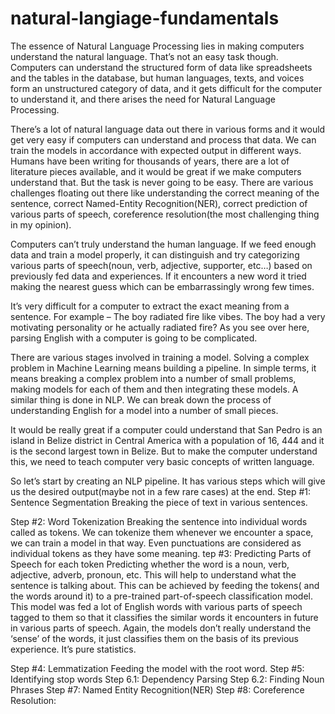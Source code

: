 # natural-langiage-fundamentals
The essence of Natural Language Processing lies in making computers understand the natural language. That’s not an easy task though. Computers can understand the structured form of data like spreadsheets and the tables in the database, but human languages, texts, and voices form an unstructured category of data, and it gets difficult for the computer to understand it, and there arises the need for Natural Language Processing.

There’s a lot of natural language data out there in various forms and it would get very easy if computers can understand and process that data. We can train the models in accordance with expected output in different ways. Humans have been writing for thousands of years, there are a lot of literature pieces available, and it would be great if we make computers understand that. But the task is never going to be easy. There are various challenges floating out there like understanding the correct meaning of the sentence, correct Named-Entity Recognition(NER), correct prediction of various parts of speech, coreference resolution(the most challenging thing in my opinion).

Computers can’t truly understand the human language. If we feed enough data and train a model properly, it can distinguish and try categorizing various parts of speech(noun, verb, adjective, supporter, etc…) based on previously fed data and experiences. If it encounters a new word it tried making the nearest guess which can be embarrassingly wrong few times.

It’s very difficult for a computer to extract the exact meaning from a sentence. For example – The boy radiated fire like vibes. The boy had a very motivating personality or he actually radiated fire? As you see over here, parsing English with a computer is going to be complicated.

There are various stages involved in training a model. Solving a complex problem in Machine Learning means building a pipeline. In simple terms, it means breaking a complex problem into a number of small problems, making models for each of them and then integrating these models. A similar thing is done in NLP. We can break down the process of understanding English for a model into a number of small pieces.

It would be really great if a computer could understand that San Pedro is an island in Belize district in Central America with a population of 16, 444 and it is the second largest town in Belize. But to make the computer understand this, we need to teach computer very basic concepts of written language.

So let’s start by creating an NLP pipeline. It has various steps which will give us the desired output(maybe not in a few rare cases) at the end.
 Step #1: Sentence Segmentation
Breaking the piece of text in various sentences.

Step #2: Word Tokenization
Breaking the sentence into individual words called as tokens. We can tokenize them whenever we encounter a space, we can train a model in that way. Even punctuations are considered as individual tokens as they have some meaning.
tep #3: Predicting Parts of Speech for each token
Predicting whether the word is a noun, verb, adjective, adverb, pronoun, etc. This will help to understand what the sentence is talking about. This can be achieved by feeding the tokens( and the words around it) to a pre-trained part-of-speech classification model. This model was fed a lot of English words with various parts of speech tagged to them so that it classifies the similar words it encounters in future in various parts of speech. Again, the models don’t really understand the ‘sense’ of the words, it just classifies them on the basis of its previous experience. It’s pure statistics.

Step #4: Lemmatization
Feeding the model with the root word.
Step #5: Identifying stop words
Step 6.1: Dependency Parsing
Step 6.2: Finding Noun Phrases
Step #7: Named Entity Recognition(NER)
Step #8: Coreference Resolution:


